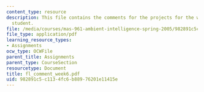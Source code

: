 ```yaml
---
content_type: resource
description: This file contains the comments for the projects for the week 6 by the
  student.
file: /media/courses/mas-961-ambient-intelligence-spring-2005/982891c5c1134fc6b88976201e11415e_fl_comment_week6.pdf
file_type: application/pdf
learning_resource_types:
- Assignments
ocw_type: OCWFile
parent_title: Assignments
parent_type: CourseSection
resourcetype: Document
title: fl_comment_week6.pdf
uid: 982891c5-c113-4fc6-b889-76201e11415e
---
```

